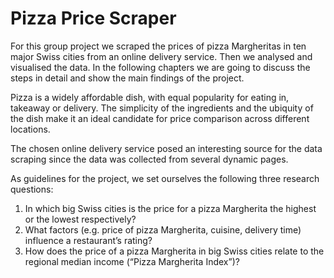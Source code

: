 # Pizza Price Scraper 
For this group project we scraped the prices of pizza Margheritas in ten major Swiss cities from an online delivery service. Then we analysed and visualised the data. In the following chapters we are going to discuss the steps in detail and show the main findings of the project.

Pizza is a widely affordable dish, with equal popularity for eating in, takeaway or delivery. The simplicity of the ingredients and the ubiquity of the dish make it an ideal candidate for price comparison across different locations.

The chosen online delivery service posed an interesting source for the data scraping since the data was collected from several dynamic pages. 

As guidelines for the project, we set ourselves the following three research questions:
1.	In which big Swiss cities is the price for a pizza Margherita the highest or the lowest respectively?
2.	What factors (e.g. price of pizza Margherita, cuisine, delivery time) influence a restaurant’s rating?
3.	How does the price of a pizza Margherita in big Swiss cities relate to the regional median income (“Pizza Margherita Index”)?
